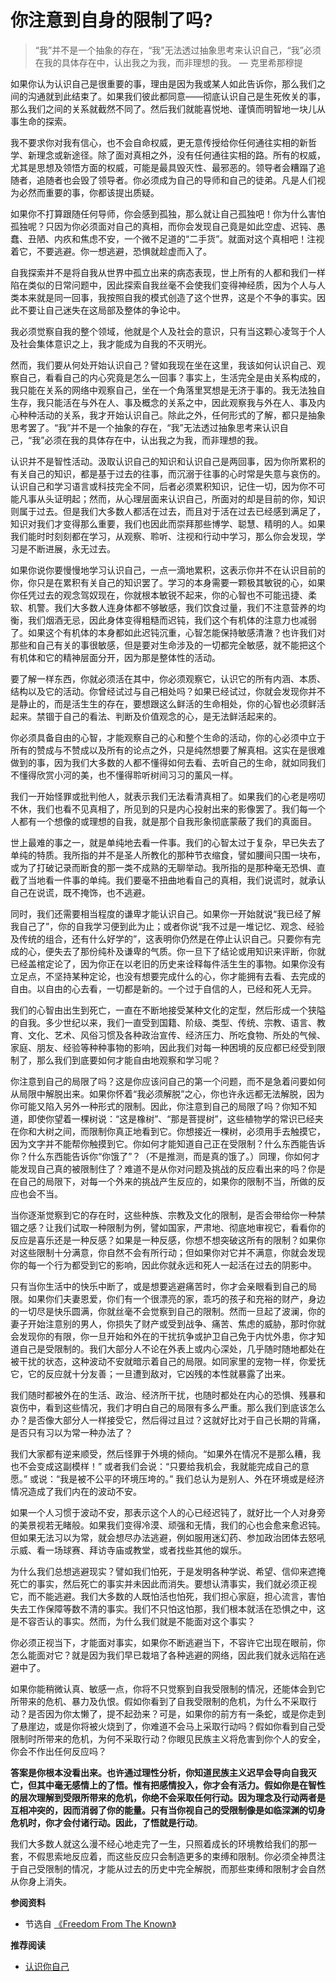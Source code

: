 # 你注意到自身的限制了吗?


> “我”并不是一个抽象的存在，“我”无法透过抽象思考来认识自己，“我”必须在我的具体存在中，认出我之为我，而非理想的我。 — 克里希那穆提

如果你认为认识自己是很重要的事，理由是因为我或某人如此告诉你，那么我们之间的沟通就到此结束了。如果我们彼此都同意——彻底认识自己是生死攸关的事，那么我们之间的关系就截然不同了。然后我们就能喜悦地、谨慎而明智地一块儿从事生命的探索。

我不要求你对我有信心，也不会自命权威，更无意传授给你任何通往实相的新哲学、新理念或新途径。除了面对真相之外，没有任何通往实相的路。所有的权威，尤其是思想及领悟方面的权威，可能是最具毁灭性、最邪恶的。领导者会糟蹋了追随者，追随者也会毁了领导者。你必须成为自己的导师和自己的徒弟。凡是人们视为必然而重要的事，你都该提出质疑。

如果你不打算跟随任何导师，你会感到孤独，那么就让自己孤独吧！你为什么害怕孤独呢？只因为你必须面对自己的真相，而你会发现自己竟是如此空虚、迟钝、愚蠢、丑陋、内疚和焦虑不安，一个微不足道的“二手货”。就面对这个真相吧！注视着它，不要逃避。你一想逃避，恐惧就趁虚而入了。

自我探索并不是将自我从世界中孤立出来的病态表现，世上所有的人都和我们一样陷在类似的日常问题中，因此探索自我丝毫不会使我们变得神经质，因为个人与人类本来就是同一回事，我按照自我的模式创造了这个世界，这是个不争的事实。因此不要让自己迷失在这局部及整体的争论中。

我必须觉察自我的整个领域，他就是个人及社会的意识，只有当这颗心凌驾于个人及社会集体意识之上，我才能成为自我的不灭明光。

然而，我们要从何处开始认识自己？譬如我现在坐在这里，我该如何认识自己、观察自己，看看自己的内心究竟是怎么一回事？事实上，生活完全是由关系构成的，我只能在关系的网络中观察自己，坐在一个角落里冥想是无济于事的。我无法独自生存，我只能活在与外在人、事及概念的关系之中，因此观察我与外在人、事及内心种种活动的关系，我才开始认识自己。除此之外，任何形式的了解，都只是抽象思考罢了。“我”并不是一个抽象的存在，“我”无法透过抽象思考来认识自己，“我”必须在我的具体存在中，认出我之为我，而非理想的我。

认识并不是智性活动。汲取认识自己的知识和认识自己是两回事，因为你所累积的有关自己的知识，都是基于过去的往事，而沉溺于往事的心时常是失意与哀伤的。认识自己和学习语言或科技完全不同，后者必须累积知识，记住一切，因为你不可能凡事从头证明起；然而，从心理层面来认识自己，所面对的却是目前的你，知识则属于过去。但是我们大多数人都活在过去，而且对于活在过去已经感到满足了，知识对我们才变得那么重要，我们也因此而崇拜那些博学、聪慧、精明的人。如果我们能时时刻刻都在学习，从观察、聆听、注视和行动中学习，那么你会发现，学习是不断进展，永无过去。

如果你说你要慢慢地学习认识自己，一点一滴地累积，这表示你并不在认识目前的你，你只是在累积有关自己的知识罢了。学习的本身需要一颗极其敏锐的心，如果你任凭过去的观念驾奴现在，你就根本敏锐不起来，你的心智也不可能迅捷、柔软、机警。我们大多数人连身体都不够敏感，我们饮食过量，我们不注意营养的均衡，我们烟酒无忌，因此身体变得粗糙而迟钝，我们这个有机体的注意力也减弱了。如果这个有机体的本身都如此迟钝沉重，心智怎能保持敏感清澈？也许我们对那些和自己有关的事很敏感，但是要对生命涉及的一切都完全敏感，就不能把这个有机体和它的精神层面分开，因为那是整体性的活动。

要了解一样东西，你就必须活在其中，你必须观察它，认识它的所有内涵、本质、结构以及它的活动。你曾经试过与自己相处吗？如果已经试过，你就会发现你并不是静止的，而是活生生的存在，要想跟这么鲜活的生命相处，你的心智也必须鲜活起来。禁锢于自己的看法、判断及价值观念的心，是无法鲜活起来的。

你必须具备自由的心智，才能观察自己的心和整个生命的活动，你的心必须中立于所有的赞成与不赞成以及所有的论点之外，只是纯然想要了解真相。这实在是很难做到的事，因为我们大多数的人都不懂得如何去看、去听自己的生命，就如同我们不懂得欣赏小河的美，也不懂得聆听树间习习的薰风一样。

我们一开始怪罪或批判他人，就表示我们无法看清真相了。如果我们的心老是唠叨不休，我们也看不见真相了，所见到的只是内心投射出来的影像罢了。我们每一个人都有一个想像的或理想的自我，就是那个自我形象彻底蒙蔽了我们的真面目。

世上最难的事之一，就是单纯地去看一件事。我们的心智太过于复杂，早已失去了单纯的特质。我所指的并不是圣人所教化的那种节衣缩食，譬如腰间只围一块布，或为了打破记录而断食的那一类不成熟的无聊举动。我所指的是那种毫无恐惧、直截了当地看一件事的单纯。我们要毫不扭曲地看自己的真相，我们说谎时，就承认自己在说谎，既不掩饰，也不逃避。

同时，我们还需要相当程度的谦卑才能认识自己。如果你一开始就说“我已经了解我自己了”，你的自我学习便到此为止；或者你说“我不过是一堆记忆、观念、经验及传统的组合，还有什么好学的”，这表明你仍然是在停止认识自己。只要你有完成的心，便失去了那份纯朴及谦卑的气质。你一旦下了结论或用知识来评断，你就已经盖棺定论了，因为你正在以老旧的历史来诠释每件活生生的事物。如果你没有立足点，不坚持某种定论，也没有想要完成什么的心，你才能拥有去看、去完成的自由。以自由的心去看，一切都是新的。一个过于自信的人，已经和死人无异。

我们的心智由出生到死亡，一直在不断地接受某种文化的定型，然后形成一个狭隘的自我。多少世纪以来，我们一直受到国籍、阶级、类型、传统、宗教、语言、教育、文化、艺术、风俗习惯及各种政治宣传、经济压力、所吃食物、所处的气候、家庭、朋友、经验等种种事物的影响，因此我们对每一种困境的反应都已经受到限制了，那么我们到底要如何才能自由地观察和学习呢？

你注意到自己的局限了吗？这是你应该问自己的第一个问题，而不是急着问要如何从局限中解脱出来。如果你怀着“我必须解脱”之心，你也许永远都无法解脱，因为你可能又陷入另外一种形式的限制。因此，你注意到自己的局限了吗？你知不知道，即使你望着一棵树说：“这是橡树”、“那是菩提树”，这些植物学的常识已经夹在你和大树之间，而限制你真正地看到它。你想接近一棵树，必须用手去触摸它，因为文字并不能帮你触摸到它。你如何才能知道自己正在受限制？什么东西能告诉你？什么东西能告诉你“你饿了”？（不是推测，而是真的饿了。）同理，你如何才能发现自己真的被限制住了？难道不是从你对问题及挑战的反应看出来的吗？你是在自己的局限下，对每一个外来的挑战产生反应的，如果你的限制不当，所做的反应也会不当。

当你逐渐觉察到它的存在时，这些种族、宗教及文化的限制，是否会带给你一种禁锢之感？让我们试取一种限制为例，譬如国家，严肃地、彻底地审视它，看看你的反应是喜乐还是一种反感？如果是一种反感，你想不想突破这所有的限制？如果你对这些限制十分满意，你自然不会有所行动；但如果你对它并不满意，你就会发现你的每一个行为都受到它的影响，因此你就永远和死人一起活在过去的阴影中。

只有当你生活中的快乐中断了，或是想要逃避痛苦时，你才会亲眼看到自己的局限。如果你们夫妻恩爱，你们有一个很漂亮的家，乖巧的孩子和充裕的财产，身边的一切尽是快乐圆满，你就丝毫不会觉察到自己的限制。然而一旦起了波澜，你的妻子开始注意别的男人，你损失了财产或受到战争、痛苦、焦虑的威胁，那时你就会发现你的有限，你一旦开始和外在的干扰抗争或护卫自己免于内忧外患，你才知道自己是受限制的。我们大部分人不论在外表上或内心深处，几乎随时随地都处在被干扰的状态，这种波动不安就暗示着自己的局限。如同家里的宠物一样，你爱抚它，它的反应就十分友善；一旦遭到敌对，它凶残的本性就暴露了出来。

我们随时都被外在的生活、政治、经济所干扰，也随时都处在内心的恐惧、残暴和哀伤中，看到这些情况，我们才明白自己的局限有多么严重。那么我们到底该怎么办？是否像大部分人一样接受它，然后得过且过？这就好比对于自己长期的背痛，是否只有习以为常一种办法了？

我们大家都有逆来顺受，然后怪罪于外境的倾向。“如果外在情况不是那么糟，我也不会变成这副模样！” 或者我们会说：“只要给我机会，我就能完成自己的意愿。” 或说：“我是被不公平的环境压垮的。” 我们总认为是别人、外在环境或是经济情况造成了我们内在的波动不安。

如果一个人习惯于波动不安，那表示这个人的心已经迟钝了，就好比一个人对身旁的美景视若无睹般。如果我们变得冷漠、顽强和无情，我们的心也会愈来愈迟钝。但如果无法习以为常，就会想尽办法逃避，例如服用迷幻药、参加政治团体去怒吼示威、看一场球赛、拜访寺庙或教堂，或者找些其他的娱乐。

为什么我们总想逃避现实？譬如我们怕死，于是发明各种学说、希望、信仰来遮掩死亡的事实，然后死亡的事实并未因此而消失。要想认清事实，我们就必须正视它，而不能逃避。我们大多数的人既怕活也怕死，我们担心家庭，担心流言，害怕失去工作保障等数不清的事实。我们不只怕这怕那，我们根本就活在恐惧之中，这是不容否认的事实。然而，为什么我们就是不能面对这个事实？

你必须正视当下，才能面对事实，如果你不断逃避当下，不容许它出现在眼前，你怎么能面对它？就是因为我们早已栽培了各种逃避的网络，因此我们就永远陷在逃避中了。

如果你能稍微认真、敏感一点，你将不只觉察到自我受限制的情况，还能体会到它所带来的危机、暴力及仇恨。假如你看到了自我受限制的危机，为什么不采取行动？是否因为你太懒了，提不起劲来？可是，如果你的前方有一条蛇，或是你走到了悬崖边，或是你将被火烧到了，你难道不会马上采取行动吗？假如你看到自己受限制时所带来的危机，为何不采取行动？你眼见民族主义将危害到你个人的安全，你会不作出任何反应吗？

**答案是你根本没看出来。也许通过理性分析，你知道民族主义迟早会导向自我灭亡，但其中毫无感情上的了悟。惟有把感情投入，你才会有活力。假如你是在智性的层次理解到受限所带来的危机，你绝不会采取任何行动。因为理念及行动两者是互相冲突的，因而消弱了你的能量。只有当你视自己的受限制像是如临深渊的切身危机时，你才会付诸行动。因此，了悟就是行动**。

我们大多数人就这么漫不经心地走完了一生，只照着成长的环境教给我们的那一套，不假思索地反应着，而这些反应只会制造更多的束缚和限制。你必须全神贯注于自己受限制的情况，才能从过去的历史中完全解脱，而那些束缚和限制才会自然从你身上消失。

**参阅资料**

- 节选自 [《Freedom From The Known》](https://mindiver.se/freedom-from-the-known/)

**推荐阅读**

- [认识你自己](https://111hunter.github.io/2024-01-01-know-thyself/)
